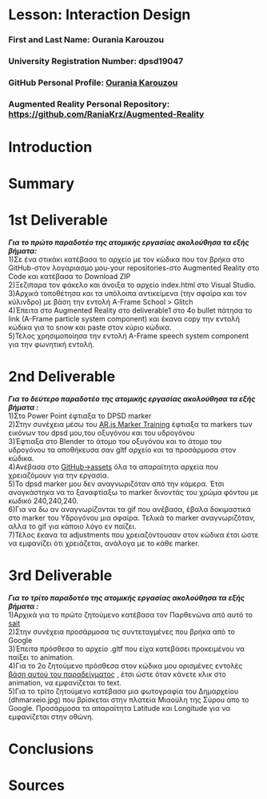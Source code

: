 # Lesson: Interaction Design

### First and Last Name: Ourania Karouzou
### University Registration Number: dpsd19047
### GitHub Personal Profile: [Ourania Karouzou](https://github.com/RaniaKrz)
### Augmented Reality Personal Repository: https://github.com/RaniaKrz/Augmented-Reality

# Introduction

# Summary


# 1st Deliverable
***Για το πρώτο παραδοτέο της ατομικής εργασίας ακολούθησα τα εξής βήματα:***
<br>1)Σε ένα στικάκι κατέβασα το αρχείο με τον κώδικα που τον βρήκα στο GitHub-στον λογαριασμο μου-your repositories-στο Augmented Reality στο Code και κατέβασα το Download ZIP
<br>2)Ξεζιπαρα τον φάκελο και άνοιξα το αρχείο index.html στο Visual Studio. 
<br>3)Αρχικά τοποθέτησα και τα υπόλοιπα αντικείμενα (την σφαίρα και τον κύλινδρο) με βάση την εντολή A-Frame School > Glitch
<br>4)Έπειτα στο Augmented Reality στο deliverable1 στο 4ο bullet πάτησα το link (A-Frame particle system component) και έκανα copy την εντολή κώδικα για το snow και paste στον κύριο κώδικα. 
<br>5)Τέλος χρησιμοποίησα την εντολή A-Frame speech system component για την φωνητική εντολή.

# 2nd Deliverable
***Για το δεύτερο παραδοτέο της ατομικής εργασίας ακολούθησα τα εξής βήματα :***
<br>1)Στο Power Point έφτιαξα το DPSD marker 
<br>2)Στην συνέχεια μέσω του [AR.js Marker Training](https://jeromeetienne.github.io/AR.js/three.js/examples/marker-training/examples/generator.html) έφτιαξα τα markers των εικόνων του dpsd μου,του οξυγόνου και του υδρογόνου 
<br>3)Έφτιαξα στο Blender το άτομο του οξυγόνου και το άτομο του υδρογόνου τα αποθήκευσα σαν gltf αρχείο και τα προσάρμοσα στον κώδικα.
<br>4)Ανέβασα στο [GitHub->assets](https://github.com/RaniaKrz/Augmented-Reality/tree/main/marker_based/assets) όλα τα απαραίτητα αρχεία που χρειαζόμουν για την εργασία.
<br>5)Το dpsd marker μου δεν αναγνωριζόταν από την κάμερα. Έτσι αναγκάστηκα να το ξαναφτίαξω το marker δινοντάς του χρώμα φόντου με κωδικό 240,240,240.
<br>6)Για να δω αν αναγνωρίζονται τα gif που ανέβασα, έβαλα δοκιμαστικά στο marker του Υδρογόνου μια σφαίρα. Τελικά το marker αναγνωριζόταν, αλλα το gif για κάποιο λόγο εν παίζει.
<br>7)Τέλος έκανα τα adjustments που χρειαζόντουσαν στον κώδικα έτσι ώστε να εμφανίζει ότι χρειάζεται, ανάλογα με το κάθε marker.

# 3rd Deliverable
***Για το τρίτο παραδοτέο της ατομικής εργασίας ακολούθησα τα εξής βήματα :***
<br>1)Αρχικά για το πρώτο ζητούμενο κατέβασα τον Παρθενώνα από αυτό το  [sait](https://sketchfab.com/tags/eiffeltower) 
<br>2)Στην συνέχεια προσάρμοσα τις συντεταγμένες που βρήκα από το Google 
<br>3)Έπειτα πρόσθεσα το αρχείο .gltf που είχα κατεβάσει προκειμένου να παίξει το animation.
<br>4)Για το 2ο ζητούμενο πρόσθεσα στον κώδικα μου ορισμένες εντολές [βάση αυτού του παραδείγματος](https://glitch.com/edit/#!/salty-partner-1?path=index.html%3A11%3A21) , έτσι ώστε όταν κάνετε κλικ στο animation, να εμφανίζεται το text.
<br>5)Για το τρίτο ζητούμενο κατέβασα μια φωτογραφία του Δημαρχείου (dhmarxeio.jpg) που βρίσκεται στην πλατεία Μιαούλη της Σύρου απο το Google. 
Προσάρμοσα τα απαραίτητα Latitude και Longitude για να εμφανίζεται στην οθώνη.
# Conclusions


# Sources
